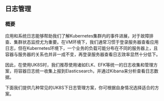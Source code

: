 
## 日志管理

### 概要

应用和系统日志能够帮助我们了解Kubernetes集群内的事件进展，对于故障排查、集群状态监控尤为重要。在VM环境下，我们通常习惯于登录服务器查看应用日志，但在Kubernetes环境下，一个业务的负载可能分布在不同的服务器上，且容器与服务器的关系也并非一成不变，再登录服务器查看日志效率显然十分低下。

因此，在使用UK8S时，我们推荐使用诸如ELK、EFK等统一的日志收集和管理方案，将容器日志统一收集上报到Elasticsearch，并通过Kibana来分析查看日志数据。

下面我们提供几种常见的UK8S下日志管理方案，你可根据自身情况选择适合的方案。



